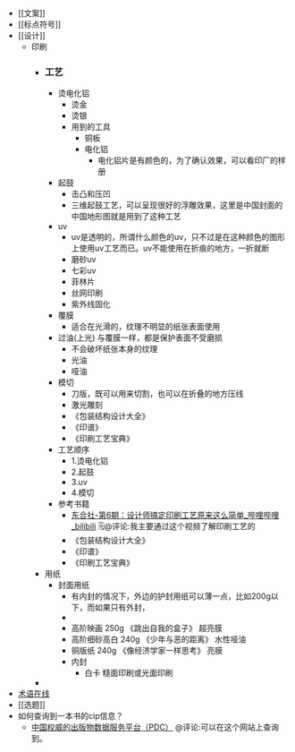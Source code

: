 - [[文案]]
- [[标点符号]]
- [[设计]]
    - 印刷
        - ### 工艺
            - 烫电化铝
                - 烫金
                - 烫银
                - 用到的工具
                    - 铜板
                    - 电化铝
                        - 电化铝片是有颜色的，为了确认效果，可以看印厂的样册
            - 起鼓
                - 击凸和压凹
                - 三维起鼓工艺，可以呈现很好的浮雕效果，这里是中国封面的中国地形图就是用到了这种工艺
            - uv 
                - uv是透明的，所谓什么颜色的uv，只不过是在这种颜色的图形上使用uv工艺而已。uv不能使用在折痕的地方，一折就断
                - 磨砂uv
                - 七彩uv
                - 菲林片
                - 丝网印刷
                - 紫外线固化
            - 覆膜
                - 适合在光滑的，纹理不明显的纸张表面使用
            - 过油(上光)  与覆膜一样，都是保护表面不受磨损
                - 不会破坏纸张本身的纹理
                - 光油
                - 哑油
            - 模切
                - 刀版，既可以用来切割，也可以在折叠的地方压线
                - 激光雕刻
                - 《包装结构设计大全》
                - 《印谱》
                - 《印刷工艺宝典》
            - 工艺顺序
                - 1.烫电化铝
                - 2.起鼓
                - 3.uv
                - 4.模切
            - 参考书籍
                - [东合社-第6期：设计师搞定印刷工艺原来这么简单_哔哩哔哩_bilibili](https://www.bilibili.com/video/BV1Jg41177eW/?spm_id_from=pageDriver&vd_source=3d8ccab137cc879b5f9cbc14d68843ab)
🗒@评论:我主要通过这个视频了解印刷工艺的
                - 《包装结构设计大全》
                - 《印谱》
                - 《印刷工艺宝典》
        - 用纸
            - 封面用纸
                - 有内封的情况下，外边的护封用纸可以薄一点，比如200g以下，而如果只有外封，
                - 
                - 高阶映画 250g 《跳出自我的盒子》 超亮膜
                - 高阶细砂高白 240g 《少年与恶的距离》 水性哑油
                - 铜版纸 240g 《像经济学家一样思考》 亮膜
                - 内封
                    - 白卡 糙面印刷或光面印刷
        - 
- [术语在线](https://www.termonline.cn/index)
- [[选题]]
- 如何查询到一本书的cip信息？
    - [中国权威的出版物数据服务平台（PDC）](https://pdc.capub.cn/) @评论:可以在这个网站上查询到。
